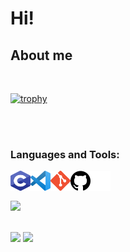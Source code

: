 # Hi!

## About me

<br>

[![trophy](https://github-profile-trophy.vercel.app/?username=trgzng1802&theme=onedark)](https://github.com/trgzng1802/github-profile-trophy)

<br>
<br>

### Languages and Tools:

<img align='left' width="32" height="32" src="icon/c-program-icon.svg"/>
<img align='left' width="32" height="32" src="icon/visual-studio-code-icon.svg"/>
<img align='left' width="32" height="32" src="icon/git-icon.svg"/>
<img align='left' width="32" height="32" src="icon/github-icon.svg"/>
<img align='left' width="32" height="32" src="icon/altiumdesigner-white.svg"/>

<br>


<br>

![](https://komarev.com/ghpvc/?username=rtgzng1802&color=yellow&label=Profile+views&style=flat-square)

<br>

<img width="" height="150" src="https://github-readme-stats.vercel.app/api?username=trgzng1802&show_icons=true&theme=tokyonight"/>
<img width="" height="150" src="https://github-readme-stats.vercel.app/api/top-langs/?username=trgzng1802&layout=compact&theme=tokyonight"/>
